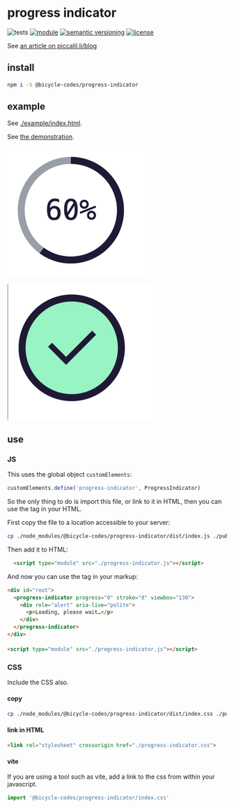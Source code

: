 # progress indicator
![tests](https://github.com/bicycle-codes/progress-indicator/actions/workflows/nodejs.yml/badge.svg)
[![module](https://img.shields.io/badge/module-ESM%2FCJS-blue?style=flat-square)](README.md)
[![semantic versioning](https://img.shields.io/badge/semver-2.0.0-blue?logo=semver&style=flat-square)](https://semver.org/)
[![license](https://img.shields.io/badge/license-MIT-brightgreen.svg?style=flat-square)](LICENSE)

See [an article on piccalil.li/blog](https://piccalil.li/blog/solution-009-progress-indicator)

## install

```sh
npm i -S @bicycle-codes/progress-indicator
```

## example
See [./example/index.html](./example/index.html).

See [the demonstration](https://bicycle-codes.github.io/progress-indicator/).

![screenshot](image.png)

![screenshot 100%](image-1.png)

## use

### JS

This uses the global object `customElements`:

```js
customElements.define('progress-indicator', ProgressIndicator)
```

So the only thing to do is import this file, or link to it in HTML, then you
can use the tag in your HTML.

First copy the file to a location accessible to your server:
```sh
cp ./node_modules/@bicycle-codes/progress-indicator/dist/index.js ./public/progress-indicator.js
```

Then add it to HTML:
```html
  <script type="module" src="./progress-indicator.js"></script>
```

And now you can use the tag in your markup:

```html
<div id="root">
  <progress-indicator progress="0" stroke="8" viewbox="130">
    <div role="alert" aria-live="polite">
      <p>Loading, please wait…</p>
    </div>
  </progress-indicator>
</div>

<script type="module" src="./progress-indicator.js"></script>
```

### CSS

Include the CSS also.

#### copy

```sh
cp ./node_modules/@bicycle-codes/progress-indicator/dist/index.css ./public/progress-indicator.css
```

#### link in HTML

```html
<link rel="stylesheet" crossorigin href="./progress-indicator.css">
```

#### vite
If you are using a tool such as vite, add a link to the css from within
your javascript.

```js
import '@bicycle-codes/progress-indicator/index.css'
```
